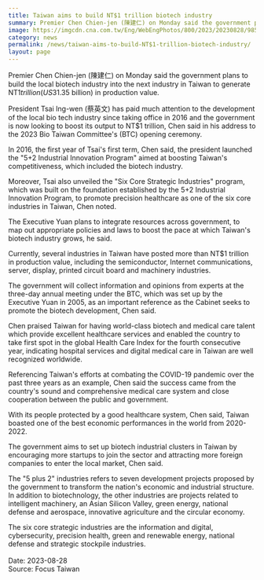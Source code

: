 ```yaml
---
title: Taiwan aims to build NT$1 trillion biotech industry
summary: Premier Chen Chien-jen (陳建仁) on Monday said the government plans to build the local biotech industry into the next industry in Taiwan to generate NT$1 trillion (US$31.35 billion) in production value.
image: https://imgcdn.cna.com.tw/Eng/WebEngPhotos/800/2023/20230828/985x768_982417339816.jpg
category: news
permalink: /news/taiwan-aims-to-build-NT$1-trillion-biotech-industry/
layout: page
---
```


Premier Chen Chien-jen (陳建仁) on Monday said the government plans to build the local biotech industry into the next industry in Taiwan to generate NT$1 trillion (US$31.35 billion) in production value.

President Tsai Ing-wen (蔡英文) has paid much attention to the development of the local bio tech industry since taking office in 2016 and the government is now looking to boost its output to NT$1 trillion, Chen said in his address to the 2023 Bio Taiwan Committee's (BTC) opening ceremony.

In 2016, the first year of Tsai's first term, Chen said, the president launched the "5+2 Industrial Innovation Program" aimed at boosting Taiwan's competitiveness, which included the biotech industry.

Moreover, Tsai also unveiled the "Six Core Strategic Industries" program, which was built on the foundation established by the 5+2 Industrial Innovation Program, to promote precision healthcare as one of the six core industries in Taiwan, Chen noted.

The Executive Yuan plans to integrate resources across government, to map out appropriate policies and laws to boost the pace at which Taiwan's biotech industry grows, he said.

Currently, several industries in Taiwan have posted more than NT$1 trillion in production value, including the semiconductor, Internet communications, server, display, printed circuit board and machinery industries.

The government will collect information and opinions from experts at the three-day annual meeting under the BTC, which was set up by the Executive Yuan in 2005, as an important reference as the Cabinet seeks to promote the biotech development, Chen said.

Chen praised Taiwan for having world-class biotech and medical care talent which provide excellent healthcare services and enabled the country to take first spot in the global Health Care Index for the fourth consecutive year, indicating hospital services and digital medical care in Taiwan are well recognized worldwide.

Referencing Taiwan's efforts at combating the COVID-19 pandemic over the past three years as an example, Chen said the success came from the country's sound and comprehensive medical care system and close cooperation between the public and government.

With its people protected by a good healthcare system, Chen said, Taiwan boasted one of the best economic performances in the world from 2020-2022.

The government aims to set up biotech industrial clusters in Taiwan by encouraging more startups to join the sector and attracting more foreign companies to enter the local market, Chen said.

The "5 plus 2" industries refers to seven development projects proposed by the government to transform the nation's economic and industrial structure. In addition to biotechnology, the other industries are projects related to intelligent machinery, an Asian Silicon Valley, green energy, national defense and aerospace, innovative agriculture and the circular economy.

The six core strategic industries are the information and digital, cybersecurity, precision health, green and renewable energy, national defense and strategic stockpile industries.
<br/>
<br/>
Date: 2023-08-28
<br/>
Source: Focus Taiwan
